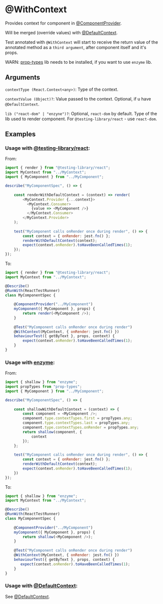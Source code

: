 # @WithContext

Provides context for component in [@ComponentProvider](react/ComponentProvider.md).

Will be merged (override values) with [@DefaultContext](react/DefaultContext.md). 

Test annotated with `@WithContext` will start to receive the return value of the annotated method as a `third argument`, after component itself and it's props.

WARN: [prop-types](https://www.npmjs.com/package/prop-types) lib needs to be installed, if you want to use `enzyme` lib.

## Arguments

`contextType (React.Context<any>)`: Type of the context.

`contextValue (Object)?`: Value passed to the context. Optional, if u have `@DefaultContext`.

`lib ("react-dom" | "enzyne")?`: Optional, `react-dom` by default. Type of the lib used to render component. For `@testing-library/react` - use `react-dom`.

## Examples

### Usage with [@testing-library/react](https://testing-library.com/docs/react-testing-library/intro):

From:

```javascript
import { render } from "@testing-library/react";
import MyContext from "../MyContext";
import { MyComponent } from "../MyComponent";

describe("MyComponentSpec", () => {
    
    const renderWithDefaultContext = (context) => render(
        <MyContext.Provider {...context}>
          <MyContext.Consumer>
            {value => <MyComponent />}
          </MyContext.Consumer>
        </MyContext.Provider>
    );
    
    test("MyComponent calls onRender once during render", () => {
        const context = { onRender: jest.fn() };
        renderWithDefaultContext(context);
        expect(context.onRender).toHaveBeenCalledTimes(1);
    });
});
```

To:

```javascript
import { render } from "@testing-library/react";
import MyContext from "../MyContext";

@Describe()
@RunWith(ReactTestRunner)
class MyComponentSpec {
    
    @ComponentProvider("../MyComponent")
    myComponent({ MyComponent }, props) {
        return render(<MyComponent />);
    }
    
    @Test("MyComponent calls onRender once during render")
    @WithContext(MyContext, { onRender: jest.fn() })
    behaviourTest({ getByText }, props, context) {
        expect(context.onRender).toHaveBeenCalledTimes(1);
    }
}
```

### Usage with [enzyme](https://airbnb.io/enzyme/):

From:

```javascript
import { shallow } from "enzyme";
import propTypes from "prop-types";
import { MyComponent } from "../MyComponent";

describe("MyComponentSpec", () => {
    
    const shallowWithDefaultContext = (context) => {
        const component = <MyComponent />;
        component.type.contextTypes.first = propTypes.any;
        component.type.contextTypes.last = propTypes.any;
        component.type.contextTypes.onRender = propTypes.any;
        return shallow(component, {
            context
        });
    };
    
    test("MyComponent calls onRender once during render", () => {
        const context = { onRender: jest.fn() };
        renderWithDefaultContext(context);
        expect(context.onRender).toHaveBeenCalledTimes(1);
    })
});
```

To:

```javascript
import { shallow } from "enzyme";
import MyContext from "../MyContext";

@Describe()
@RunWith(ReactTestRunner)
class MyComponentSpec {
    
    @ComponentProvider("../MyComponent")
    myComponent({ MyComponent }, props) {
        return shallow(<MyComponent />);
    }
    
    @Test("MyComponent calls onRender once during render")
    @WithContext(MyContext, { onRender: jest.fn() })
    behaviourTest({ getByText }, props, context) {
       expect(context.onRender).toHaveBeenCalledTimes(1);
    }
}
```

### Usage with [@DefaultContext](react/DefaultContext.md):

See [@DefaultContext](react/DefaultContext.md).
